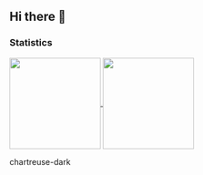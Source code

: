 ## Hi there 👋

### Statistics
<a href="https://github.com/anuraghazra/github-readme-stats">
  <img align="center" src="https://github-readme-stats.vercel.app/api?username=Choiseokmin&show_icons=true&theme=chartreuse-dark" height="160px" />
  <img align="center" src="https://github-readme-stats.vercel.app/api/top-langs/?username=Choiseokmin&layout=compact&theme=chartreuse-dark" height="160px" />
</a>

chartreuse-dark
